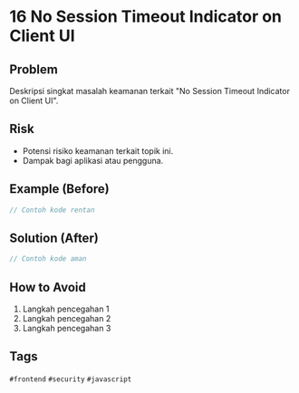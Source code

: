 # 16 No Session Timeout Indicator on Client UI

## Problem
Deskripsi singkat masalah keamanan terkait "No Session Timeout Indicator on Client UI".

## Risk
- Potensi risiko keamanan terkait topik ini.
- Dampak bagi aplikasi atau pengguna.

## Example (Before)
```javascript
// Contoh kode rentan
```

## Solution (After)
```javascript
// Contoh kode aman
```

## How to Avoid
1. Langkah pencegahan 1
2. Langkah pencegahan 2
3. Langkah pencegahan 3

## Tags
`#frontend` `#security` `#javascript`
